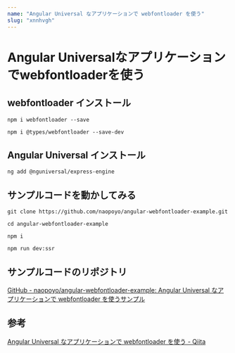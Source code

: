 ```yaml
---
name: "Angular Universal なアプリケーションで webfontloader を使う"
slug: "xnnhvgh"
---
```


# Angular Universalなアプリケーションでwebfontloaderを使う

## webfontloader インストール

```
npm i webfontloader --save
```

```
npm i @types/webfontloader --save-dev
```


## Angular Universal インストール

```
ng add @nguniversal/express-engine
```


## サンプルコードを動かしてみる

```
git clone https://github.com/naopoyo/angular-webfontloader-example.git
```

```
cd angular-webfontloader-example
```

```
npm i
```

```
npm run dev:ssr
```


## サンプルコードのリポジトリ

[GitHub - naopoyo/angular-webfontloader-example: Angular Universal なアプリケーションで webfontloader を使うサンプル](https://github.com/naopoyo/angular-webfontloader-example)


## 参考

[Angular Universal なアプリケーションで webfontloader を使う - Qiita](https://qiita.com/naopoyo/items/224a911c45ec729dbd1d)


